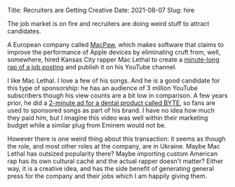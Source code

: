 Title: Recruiters are Getting Creative
Date: 2021-08-07
Slug: hire

The job market is on fire and recruiters are doing weird stuff to attract candidates.

A European company called [MacPaw](https://macpaw.com), which makes software that claims to improve the performance of Apple devices by eliminating cruft from, well, somewhere, hired Kansas City rapper Mac Lethal to create a [minute-long rap of a job posting](https://www.youtube.com/watch?v=Vge7TXeC23c) and publish it on his YouTube channel.

I like Mac Lethal. I love a few of his songs. And he is a good candidate for this type of sponsorship: he has an audience of 3 million YouTube subscribers though his view counts are a bit low in comparison. A few years prior, he did a [2-minute ad for a dental product called BYTE](https://www.youtube.com/watch?v=-bzoPrqkdR8), so fans are used to sponsored songs as part of his brand. I have no idea how much they paid him, but I imagine this video was well within their marketing budget while a similar plug from Eminem would not be.

However there is one weird thing about this transaction: it seems as though the role, and most other roles at the company, are in Ukraine. Maybe Mac Lethal has outsized popularity there? Maybe importing custom American rap has its own cultural caché and the actual rapper doesn't matter? Either way, it is a creative idea, and has the side benefit of generating general press for the company and their jobs which I am happily giving them.
